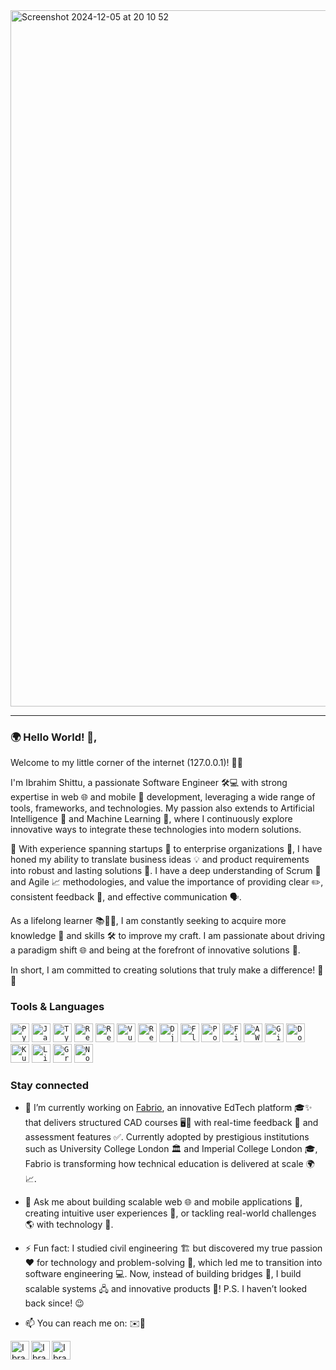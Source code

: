<img width="1114" alt="Screenshot 2024-12-05 at 20 10 52" src="https://github.com/user-attachments/assets/4e5fff92-2d72-45dc-86dd-f228463fae95">

---

### 🌍 Hello World! 👋,

Welcome to my little corner of the internet (127.0.0.1)! 🚀✨

I'm Ibrahim Shittu, a passionate Software Engineer 🛠️💻 with strong expertise in web 🌐 and mobile 📱 development, leveraging a wide range of tools, frameworks, and technologies. My passion also extends to Artificial Intelligence 🤖 and Machine Learning 🧠, where I continuously explore innovative ways to integrate these technologies into modern solutions.

💼 With experience spanning startups 🌟 to enterprise organizations 🏢, I have honed my ability to translate business ideas 💡 and product requirements into robust and lasting solutions 🔧. I have a deep understanding of Scrum 🚀 and Agile 📈 methodologies, and value the importance of providing clear ✏️, consistent feedback 🔄, and effective communication 🗣️.

As a lifelong learner 📚🧑‍💻, I am constantly seeking to acquire more knowledge 📖 and skills 🛠️ to improve my craft. I am passionate about driving a paradigm shift 🌐 and being at the forefront of innovative solutions 🚀.

In short, I am committed to creating solutions that truly make a difference! 🌟✨


### Tools & Languages 

<code><img height="30" src="https://img.icons8.com/color/48/000000/python--v1.png" alt="Python"></code>
<code><img height="30" src="https://img.icons8.com/color/48/000000/javascript--v1.png" alt="JavaScript"></code>
<code><img height="30" src="https://img.icons8.com/color/48/000000/typescript.png" alt="TypeScript"></code>
<code><img height="30" src="https://img.icons8.com/officel/80/react.png" alt="React"></code>
<code><img height="30" src="https://img.icons8.com/color/48/000000/react-native.png" alt="React Native"></code>
<code><img height="30" src="https://img.icons8.com/color/48/000000/vue-js.png" alt="Vue.js"></code>
<code><img height="30" src="https://img.icons8.com/color/48/000000/redux.png" alt="Redux"></code>
<code><img height="30" src="https://img.icons8.com/ios-filled/50/django.png" alt="Django"></code>
<code><img height="30" src="https://img.icons8.com/fluency/48/000000/flask.png" alt="Flask"></code>
<code><img height="30" src="https://upload.wikimedia.org/wikipedia/commons/2/29/Postgresql_elephant.svg" alt="PostgreSQL"></code>
<code><img height="30" src="https://img.icons8.com/color/48/000000/firebase.png" alt="Firebase"></code>
<code><img height="30" src="https://img.icons8.com/color/48/000000/amazon-web-services.png" alt="AWS"></code>
<code><img height="30" src="https://img.icons8.com/color/48/000000/git.png" alt="Git"></code>
<code><img height="30" src="https://img.icons8.com/color/48/000000/docker.png" alt="Docker"></code>
<code><img height="30" src="https://img.icons8.com/color/48/000000/kubernetes.png" alt="Kubernetes"></code>
<code><img height="30" src="https://img.icons8.com/color/48/000000/linux.png" alt="Linux"></code>
<code><img height="30" src="https://img.icons8.com/color/48/000000/graphql.png" alt="GraphQL"></code>
<code><img height="30" src="https://img.icons8.com/color/48/000000/nodejs.png" alt="Node.js"></code>




### Stay connected

- 🔭 I’m currently working on [Fabrio](https://www.fabriodesign.com/), an innovative EdTech platform 🎓✨ that delivers structured CAD courses 🖥️📐 with real-time feedback 🔄 and assessment features ✅. Currently adopted by prestigious institutions such as University College London 🏛️ and Imperial College London 🎓, Fabrio is transforming how technical education is delivered at scale 🌍📈.

- 💬 Ask me about building scalable web 🌐 and mobile applications 📱, creating intuitive user experiences 🎨, or tackling real-world challenges 🌎 with technology 🤖.

- ⚡ Fun fact: I studied civil engineering 🏗️ but discovered my true passion ❤️ for technology and problem-solving 🧩, which led me to transition into software engineering 💻. Now, instead of building bridges 🌉, I build scalable systems 🖧 and innovative products 🚀! P.S. I haven’t looked back since! 😉

- 📫 You can reach me on: ✉️📱

<a href="https://www.linkedin.com/in/ibrahimshittu/" target="_blank"> 
  <img align="left" alt="Ibrahim Shittu | LinkedIn" width="30px" src="https://img.icons8.com/color/48/000000/linkedin.png"/>
</a>
<a href="https://twitter.com/ibrahimshittu01" target="_blank"> 
  <img align="left" alt="Ibrahim Shittu | Twitter" width="30px" src="https://img.icons8.com/color/48/000000/twitter--v1.png"/>
</a>
<a href="https://github.com/ibrahimshittu/" target="_blank">
  <img align="left" alt="Ibrahim Shittu | GitHub" width="30px" src="https://img.icons8.com/ios-glyphs/30/000000/github.png"/>
</a>




<!--
, currently working as a "Software Development Intern" at [The Immersive Capital](https://Immersivecapital.co/), building [LiveClasses Institute](http://liveclasses.institute/), A unique way to learn-online, and build communities via "Live Classes", to help transform your career
**ibrahimshittu/ibrahimshittu** is a ✨ _special_ ✨ repository because its `README.md` (this file) appears on your GitHub profile.

Here are some ideas to get you started:

- 🔭 I’m currently working on ...
- 🌱 I’m currently learning ...
- 👯 I’m looking to collaborate on ...
- 🤔 I’m looking for help with ...
- 💬 Ask me about ...
- 📫 How to reach me: ...
- 😄 Pronouns: ...
- ⚡ Fun fact: ...
-->
